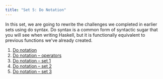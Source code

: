 ```yaml
---
title: "Set 5: Do Notation"
---
```


In this set, we are going to rewrite the challenges we completed in earlier sets using
do syntax. Do syntax is a common form of syntactic sugar that you will see when writing Haskell,
but it is functionally equivalent to previous functions we've already created.

1. [Do notation](ex5-1.html)
2. [Do notation – operators](ex5-2.html)
3. [Do notation – set 1](ex5-3.html)
4. [Do notation – set 2](ex5-4.html)
5. [Do notation – set 3](ex5-5.html)

